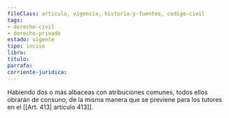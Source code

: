 ```yaml
---
fileClass: articulo, vigencia, historia-y-fuentes, codigo-civil
tags:
- derecho-civil
- derecho-privado
estado: vigente
tipo: inciso
libro:
titulo:
parrafo:
corriente-juridica:
---
```

Habiendo dos o más albaceas con atribuciones comunes, todos ellos obrarán de consuno, de la misma manera que se previene para los tutores en el [[Art. 413| artículo 413]].